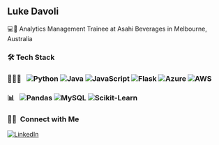 ## Luke Davoli
💻🍺 Analytics Management Trainee at Asahi Beverages in Melbourne, Australia

### 🛠 Tech Stack
### 👨🏻‍💻 &nbsp; ![Python](https://img.shields.io/badge/-Python-333333?style=flat&logo=python) ![Java](https://img.shields.io/badge/-Java-333333?style=flat&logo=Java&logoColor=007396) ![JavaScript](https://img.shields.io/badge/-JavaScript-333333?style=flat&logo=javascript) ![Flask](https://img.shields.io/badge/-Flask-333333?style=flat&logo=flask) ![Azure](https://img.shields.io/badge/-Azure-333333?style=flat&logo=Azure) ![AWS](https://img.shields.io/badge/-AWS-333333?style=flat&logo=Amazon-AWS)
  
### 📊 &nbsp; ![Pandas](https://img.shields.io/badge/-Pandas-333333?style=flat&logo=pandas) ![MySQL](https://img.shields.io/badge/-MySQL-333333?style=flat&logo=mysql) ![Scikit-Learn](https://img.shields.io/badge/-ScikitLearn-333333?style=flat&logo=scikit-learn)
  

<h3> 🤝🏻 &nbsp;Connect with Me </h3>

<p>
  <a href="https://www.linkedin.com/in/luke-davoli-5645481a5/"><img alt="LinkedIn" src="https://img.shields.io/badge/LinkedIn-%20Luke%20Davoli-blue?style=flat-square&logo=linkedin"></a>
</p>

